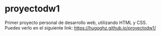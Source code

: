 # proyectodw1
Primer proyecto personal de desarrollo web, utilizando HTML y CSS.
Puedes verlo en el siguiente link: https://hugoghz.github.io/proyectodw1/
